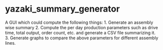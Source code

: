 # yazaki_summary_generator
A GUI which could compute the following things: 1. Generate an assembly wise summary 2. Compute the per day production parameters such as drive time, total output, order count, etc. and generate a CSV file summarizing it. 3. Generate graphs to compare the above parameters for different assembly lines.
